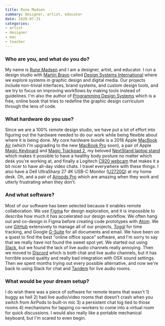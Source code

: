 ```yaml
---
title: Rune Madsen
summary: Designer, artist, educator 
date: 2020-07-31
categories:
- artist
- designer
- mac
- teacher
---
```


### Who are you, and what do you do?

My name is [Rune Madsen](https://twitter.com/runemadsen "Rune's Twitter account.") and I am a designer, artist, and educator. I run a design studio with [Martin Bravo](https://www.bravomartin.cl "Martin's website.") called [Design Systems International](https://designsystems.international/ "Rune and Martin's design studio.") where we explore systems in graphic design and digital media. Our projects include non-trivial interfaces, brand systems, and custom design tools, and we try to focus on improving workflows by making tools instead of guidelines. I'm also the author of [Programming Design Systems](https://programmingdesignsystems.com/ "Rune's book about graphic design.") which is a free, online book that tries to redefine the graphic design curriculum through the lens of code.

### What hardware do you use?

Since we are a 100% remote design studio, we have put a lot of effort into figuring out the hardware needed to do our work while being flexible about where it is being done. My core hardware bundle is a 2018 Apple [MacBook Air][macbook-air] (which I'm upgrading to the new [MacBook Pro][macbook-pro] soon), a pair of Apple [Magic Keyboard][magic-keyboard] and [Magic Trackpad 2][magic-trackpad-2], my beloved [NextStand laptop stand][k2] which makes it possible to have a healthy body posture no matter which desk you're working at, and finally a Logitech [C920 webcam][c920] that makes it a bit nicer to have all-day video chats. I travel everywhere with these things. I also have a Dell UltraSharp 27 4K USB-C Monitor ([U2720Q][]) at my home desk. Oh, and a pair of [Airpods Pro][airpods-pro] which are amazing when they work and utterly frustrating when they don't.

### And what software?

Most of our software has been selected because it enables remote collaboration. We use [Figma][] for design exploration, and it is impossible to describe how much it has accelerated our design workflow. We often hang out and co-design in Figma before creating code prototypes with [Atom][]. We use [GitHub][] extensively to manage all of our projects, [Toggl][] for time tracking, and Google [G-Suite][] for all documents and email. We have been on a quest to find the best "online office space" software, and I'm sorry to say that we really have not found the sweet spot yet. We started out using [Slack][], but we found the lack of live audio channels really annoying. Then we moved to [Discord][] which is both chat and live audio channels, but it has horrible sound quality and really bad integration with OSX sound settings. Then we spent months trying out every possible alternative, and now we're back to using Slack for chat and [Tandem][] for live audio rooms.

### What would be your dream setup?

I do wish there was a piece of software for remote teams that wasn't 1) buggy as hell 2) had live audio/video rooms that doesn't crash when you switch from AirPods to built-in mic 3) a persistent chat log tied to those rooms 4) mechanisms for tapping co-workers to come into a virtual room for quick discussions. I would also really like a portable mechanical keyboard, but I'm scared to even begin.

[airpods-pro]: https://www.apple.com/airpods-pro/ "In-ear headphones."
[atom]: https://github.blog/2022-06-08-sunsetting-atom/ "A text editor based on web technology."
[c920]: https://www.logitech.com/en-us/product/hd-pro-webcam-c920.html "A webcam."
[discord]: https://discord.com/ "A voice and text chat service."
[figma]: https://www.figma.com/ "A collaborative design prototype service."
[g-suite]: https://workspace.google.com/ "A hosted solution for email, calendaring and more."
[github]: https://github.com/ "A Git code repository service."
[k2]: http://www.nexstand.com/ "A laptop stand."
[macbook-air]: https://www.apple.com/macbook-air/ "A very thin laptop."
[macbook-pro]: https://www.apple.com/macbook-pro/ "A laptop."
[magic-keyboard]: https://en.wikipedia.org/wiki/Magic_Keyboard "A wireless keyboard."
[magic-trackpad-2]: https://en.wikipedia.org/wiki/Magic_Trackpad_2 "A trackpad for desktop machines."
[slack]: https://slack.com/intl/ja-jp/ "A collaboration service."
[tandem]: https://tandem.chat/ "A video and screen sharing collaboration service."
[toggl]: https://toggl.com/ "A time tracking service."
[u2720q]: http://web.archive.org/web/20230706201640/https://www.dell.com/en-lt/work/shop/cty/pdp/spd/dell-u2720q-monitor "A 27 inch 4K monitor."
